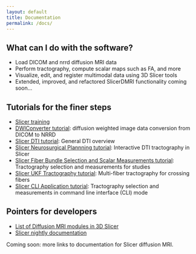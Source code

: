 ```yaml
---
layout: default
title: Documentation
permalink: /docs/
---
```


What can I do with the software?
---------------------
* Load DICOM and nrrd diffusion MRI data
* Perform tractography, compute scalar maps such as FA, and more
* Visualize, edit, and register multimodal data using 3D Slicer tools
* Extended, improved, and refactored SlicerDMRI functionality coming soon...

Tutorials for the finer steps
---------------------
* [Slicer training](http://www.slicer.org/slicerWiki/index.php/Documentation/Nightly/Training)
* [DWIConverter tutorial](tutorials/DWIConverterTutorial.pdf): diffusion weighted image data conversion from DICOM to NRRD
* [Slicer DTI tutorial](https://www.slicer.org/slicerWiki/index.php/Documentation/4.5/Training#Slicer4_Diffusion_Tensor_Imaging_Tutorial): General DTI overview
* [Slicer Neurosurgical Plannning tutorial](https://www.slicer.org/slicerWiki/index.php/Documentation/4.5/Training#Slicer4_Neurosurgical_Planning_Tutorial): Interactive DTI tractography in Slicer
* [Slicer Fiber Bundle Selection and Scalar Measurements tutorial](https://www.slicer.org/slicerWiki/index.php/Documentation/4.5/Training#Fiber_Bundle_Selection_and_Scalar_Measurements): Tractography selection and measurements for studies
* [Slicer UKF Tractography tutorial](https://www.slicer.org/slicerWiki/index.php/Documentation/4.5/Training#UKF): Multi-fiber tractography for crossing fibers
* [Slicer CLI Application tutorial](tutorials/CLITutorial.pdf): Tractography selection and measurements in command line interface (CLI) mode

Pointers for developers
---------------------
* [List of Diffusion MRI modules in 3D Slicer](http://www.slicer.org/slicerWiki/index.php/Documentation/Nightly#Modules_by_category_Diffusion)
* [Slicer nightly documentation](http://www.slicer.org/slicerWiki/index.php/Documentation/Nightly)

Coming soon: more links to documentation for Slicer diffusion MRI.
